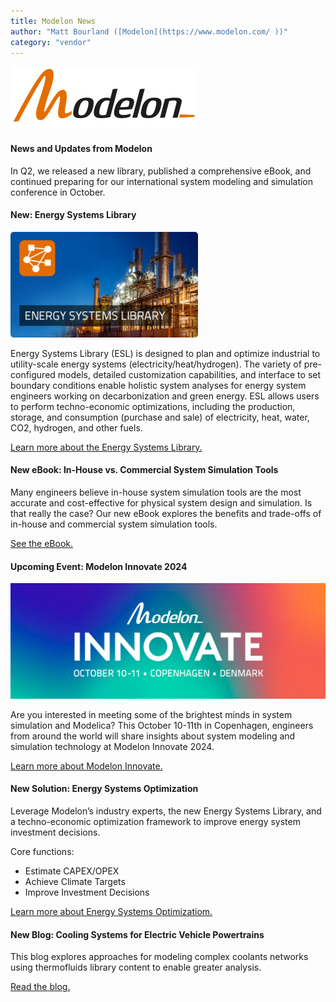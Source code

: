 ```yaml
---
title: Modelon News
author: "Matt Bourland ([Modelon](https://www.modelon.com/ ))"
category: "vendor"
---
```


![](Modelon-Flat-RGB-300.png)
#### News and Updates from Modelon
In Q2, we released a new library, published a comprehensive eBook, and continued preparing for our international system modeling and simulation conference in October.

#### New: Energy Systems Library
![](Modelon-ESL-Banner-338-190.png)

Energy Systems Library (ESL) is designed to plan and optimize industrial to utility-scale energy systems (electricity/heat/hydrogen). The variety of pre-configured models, detailed customization capabilities, and interface to set boundary conditions enable holistic system analyses for energy system engineers working on decarbonization and green energy. ESL allows users to perform techno-economic optimizations, including the production, storage, and consumption (purchase and sale) of electricity, heat, water, CO2, hydrogen, and other fuels. 

[Learn more about the Energy Systems Library.](https://modelon.com/library/energy-systems-library/) 

#### New eBook: In-House vs. Commercial System Simulation Tools 
Many engineers believe in-house system simulation tools are the most accurate and cost-effective for physical system design and simulation. Is that really the case? Our new eBook explores the benefits and trade-offs of in-house and commercial system simulation tools. 

[See the eBook.](https://modelon.com/wp-content/uploads/2024/06/eBook-Modelon-Impact-vs.-In-House-Tools.pdf)

#### Upcoming Event: Modelon Innovate 2024
![](Modelon-Innovate-2024-Email.jpg)

Are you interested in meeting some of the brightest minds in system simulation and Modelica? This October 10-11th in Copenhagen, engineers from around the world will share insights about system modeling and simulation technology at Modelon Innovate 2024. 

[Learn more about Modelon Innovate.](https://modelon.com/innovate2024/)

#### New Solution: Energy Systems Optimization
Leverage Modelon’s industry experts, the new Energy Systems Library, and a techno-economic optimization framework to improve energy system investment decisions. 

Core functions: 
- Estimate CAPEX/OPEX
- Achieve Climate Targets
- Improve Investment Decisions

[Learn more about Energy Systems Optimizatiom.](https://modelon.com/blog/introducing-energy-systems-optimization-a-new-modelon-solution/)

#### New Blog: Cooling Systems for Electric Vehicle Powertrains
This blog explores approaches for modeling complex coolants networks using thermofluids library content to enable greater analysis.

[Read the blog.](https://modelon.com/blog/cooling-systems-for-electric-vehicles-powertrains/)

